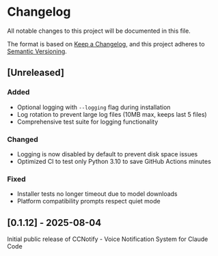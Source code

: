 # Changelog

All notable changes to this project will be documented in this file.

The format is based on [Keep a Changelog](https://keepachangelog.com/en/1.0.0/),
and this project adheres to [Semantic Versioning](https://semver.org/spec/v2.0.0.html).

## [Unreleased]

### Added
- Optional logging with `--logging` flag during installation
- Log rotation to prevent large log files (10MB max, keeps last 5 files)
- Comprehensive test suite for logging functionality

### Changed
- Logging is now disabled by default to prevent disk space issues
- Optimized CI to test only Python 3.10 to save GitHub Actions minutes

### Fixed
- Installer tests no longer timeout due to model downloads
- Platform compatibility prompts respect quiet mode

## [0.1.12] - 2025-08-04

Initial public release of CCNotify - Voice Notification System for Claude Code